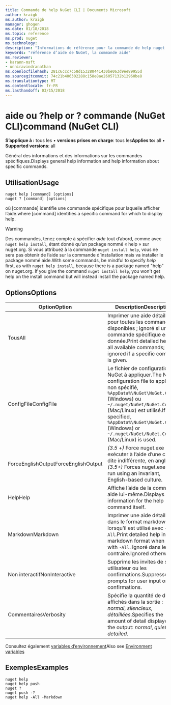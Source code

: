```yaml
---
title: Commande de help NuGet CLI | Documents Microsoft
author: kraigb
ms.author: kraigb
manager: ghogen
ms.date: 01/18/2018
ms.topic: reference
ms.prod: nuget
ms.technology: 
description: "Informations de référence pour la commande de help nuget.exe"
keywords: "référence d’aide de NuGet, la commande aide"
ms.reviewer:
- karann-msft
- unniravindranathan
ms.openlocfilehash: 281c6ccc7c58d153280441430be063d9ee89955d
ms.sourcegitcommit: 74c21b406302288c158e8ae26057132b12960be8
ms.translationtype: MT
ms.contentlocale: fr-FR
ms.lasthandoff: 03/15/2018
---
```

# <a name="help-or--command-nuget-cli"></a><span data-ttu-id="ebb71-104">aide ou ?</span><span class="sxs-lookup"><span data-stu-id="ebb71-104">help or ?</span></span> <span data-ttu-id="ebb71-105">commande (NuGet CLI)</span><span class="sxs-lookup"><span data-stu-id="ebb71-105">command (NuGet CLI)</span></span>

<span data-ttu-id="ebb71-106">**S’applique à :** tous les &bullet; **versions prises en charge**: tous les</span><span class="sxs-lookup"><span data-stu-id="ebb71-106">**Applies to:** all &bullet; **Supported versions**: all</span></span>

<span data-ttu-id="ebb71-107">Général des informations et des informations sur les commandes spécifiques.</span><span class="sxs-lookup"><span data-stu-id="ebb71-107">Displays general help information and help information about specific commands.</span></span>

## <a name="usage"></a><span data-ttu-id="ebb71-108">Utilisation</span><span class="sxs-lookup"><span data-stu-id="ebb71-108">Usage</span></span>

```cli
nuget help [command] [options]
nuget ? [command] [options]
```

<span data-ttu-id="ebb71-109">où [commande] identifie une commande spécifique pour laquelle afficher l’aide.</span><span class="sxs-lookup"><span data-stu-id="ebb71-109">where [command] identifies a specific command for which to display help.</span></span>

> [!Warning]
> <span data-ttu-id="ebb71-110">Des commandes, tenez compte à spécifier *aide* tout d’abord, comme avec `nuget help install`, étant donné qu’un package nommé « help » sur nuget.org. Si vous attribuez à la commande `nuget install help`, vous ne sera pas obtenir de l’aide sur la commande d’installation mais va installer le package nommé aide.</span><span class="sxs-lookup"><span data-stu-id="ebb71-110">With some commands, be mindful to specify *help* first, as with `nuget help install`, because there is a package named "help" on nuget.org. If you give the command `nuget install help`, you won't get help on the install command but will instead install the package named help.</span></span>

## <a name="options"></a><span data-ttu-id="ebb71-111">Options</span><span class="sxs-lookup"><span data-stu-id="ebb71-111">Options</span></span>

| <span data-ttu-id="ebb71-112">Option</span><span class="sxs-lookup"><span data-stu-id="ebb71-112">Option</span></span> | <span data-ttu-id="ebb71-113">Description</span><span class="sxs-lookup"><span data-stu-id="ebb71-113">Description</span></span> |
| --- | --- |
| <span data-ttu-id="ebb71-114">Tous</span><span class="sxs-lookup"><span data-stu-id="ebb71-114">All</span></span> | <span data-ttu-id="ebb71-115">Imprimer une aide détaillée pour toutes les commandes disponibles ; ignoré si une commande spécifique est donnée.</span><span class="sxs-lookup"><span data-stu-id="ebb71-115">Print detailed help for all available commands; ignored if a specific command is given.</span></span> |
| <span data-ttu-id="ebb71-116">ConfigFile</span><span class="sxs-lookup"><span data-stu-id="ebb71-116">ConfigFile</span></span> | <span data-ttu-id="ebb71-117">Le fichier de configuration NuGet à appliquer.</span><span class="sxs-lookup"><span data-stu-id="ebb71-117">The NuGet configuration file to apply.</span></span> <span data-ttu-id="ebb71-118">Si non spécifié, `%AppData%\NuGet\NuGet.Config` (Windows) ou `~/.nuget/NuGet/NuGet.Config` (Mac/Linux) est utilisé.</span><span class="sxs-lookup"><span data-stu-id="ebb71-118">If not specified, `%AppData%\NuGet\NuGet.Config` (Windows) or `~/.nuget/NuGet/NuGet.Config` (Mac/Linux) is used.</span></span>|
| <span data-ttu-id="ebb71-119">ForceEnglishOutput</span><span class="sxs-lookup"><span data-stu-id="ebb71-119">ForceEnglishOutput</span></span> | <span data-ttu-id="ebb71-120">*(3.5 +)*  Force nuget.exe pour exécuter à l’aide d’une culture dite indifférente, en anglais.</span><span class="sxs-lookup"><span data-stu-id="ebb71-120">*(3.5+)* Forces nuget.exe to run using an invariant, English-based culture.</span></span> |
| <span data-ttu-id="ebb71-121">Help</span><span class="sxs-lookup"><span data-stu-id="ebb71-121">Help</span></span> | <span data-ttu-id="ebb71-122">Affiche l’aide de la commande aide lui-même.</span><span class="sxs-lookup"><span data-stu-id="ebb71-122">Displays help information for the help command itself.</span></span> |
| <span data-ttu-id="ebb71-123">Markdown</span><span class="sxs-lookup"><span data-stu-id="ebb71-123">Markdown</span></span> | <span data-ttu-id="ebb71-124">Imprimer une aide détaillée dans le format markdown lorsqu’il est utilisé avec `-All`.</span><span class="sxs-lookup"><span data-stu-id="ebb71-124">Print detailed help in markdown format when used with `-All`.</span></span> <span data-ttu-id="ebb71-125">Ignoré dans le cas contraire.</span><span class="sxs-lookup"><span data-stu-id="ebb71-125">Ignored otherwise.</span></span> |
| <span data-ttu-id="ebb71-126">Non interactif</span><span class="sxs-lookup"><span data-stu-id="ebb71-126">NonInteractive</span></span> | <span data-ttu-id="ebb71-127">Supprime les invites de saisie utilisateur ou les confirmations.</span><span class="sxs-lookup"><span data-stu-id="ebb71-127">Suppresses prompts for user input or confirmations.</span></span> |
| <span data-ttu-id="ebb71-128">Commentaires</span><span class="sxs-lookup"><span data-stu-id="ebb71-128">Verbosity</span></span> | <span data-ttu-id="ebb71-129">Spécifie la quantité de détails affichés dans la sortie : *normal*, *silencieux*, *détaillées*.</span><span class="sxs-lookup"><span data-stu-id="ebb71-129">Specifies the amount of detail displayed in the output: *normal*, *quiet*, *detailed*.</span></span> |

<span data-ttu-id="ebb71-130">Consultez également [variables d’environnement](cli-ref-environment-variables.md)</span><span class="sxs-lookup"><span data-stu-id="ebb71-130">Also see [Environment variables](cli-ref-environment-variables.md)</span></span>

## <a name="examples"></a><span data-ttu-id="ebb71-131">Exemples</span><span class="sxs-lookup"><span data-stu-id="ebb71-131">Examples</span></span>

```cli
nuget help
nuget help push
nuget ?
nuget push -?
nuget help -All -Markdown
```
